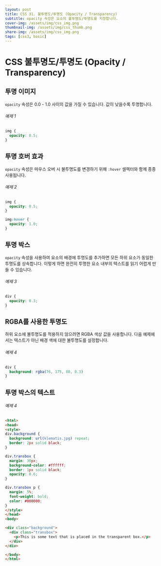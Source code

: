 ```yaml
---
layout: post
title: CSS 31. 불투명도/투명도 (Opacity / Transparency)
subtitle: opacity 속성은 요소의 불투명도/투명도를 지정합니다.
cover-img: /assets/img/css_img.png
thumbnail-img: /assets/img/css_thumb.png
share-img: /assets/img/css_img.png
tags: [css3, basic]
---
```


# CSS 불투명도/투명도 (Opacity / Transparency)

## 투명 이미지

```opacity``` 속성은 0.0 - 1.0 사이의 값을 가질 수 있습니다. 값이 낮을수록 투명합니다.

###### 예제 1

```css
img {
  opacity: 0.5;
}
```

## 투명 호버 효과

```opacity``` 속성은 마우스 오버 시 불투명도를 변경하기 위해 ```:hover``` 셀렉터와 함께 종종 사용됩니다.

###### 예제 2

```css
img {
  opacity: 0.5;
}

img:hover {
  opacity: 1.0;
}
```

## 투명 박스

```opacity``` 속성을 사용하여 요소의 배경에 투명도를 추가하면 모든 하위 요소가 동일한 투명도를 상속합니다. 이렇게 하면 완전히 투명한 요소 내부의 텍스트를 읽기 어렵게 만들 수 있습니다.

###### 예제 3

```css
div {
  opacity: 0.3;
}
```

## RGBA를 사용한 투명도

하위 요소에 불투명도를 적용하지 않으려면 RGBA 색상 값을 사용합니다. 다음 예제에서는 텍스트가 아닌 배경 색에 대한 불투명도를 설정합니다.

###### 예제 4

```css
div {
  background: rgba(76, 175, 80, 0.3)
}
```

## 투명 박스의 텍스트

###### 예제 4

```html
<html>
<head>
<style>
div.background {
  background: url(klematis.jpg) repeat;
  border: 2px solid black;
}

div.transbox {
  margin: 30px;
  background-color: #ffffff;
  border: 1px solid black;
  opacity: 0.6;
}

div.transbox p {
  margin: 5%;
  font-weight: bold;
  color: #000000;
}
</style>
</head>
<body>

<div class="background">
  <div class="transbox">
    <p>This is some text that is placed in the transparent box.</p>
  </div>
</div>

</body>
</html>
```
